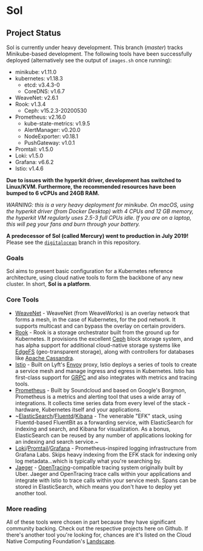 # Sol

## Project Status
Sol is currently under heavy development. This branch (*master*) tracks Minikube-based development. The following tools have been successfully deployed (alternatively see the output of `images.sh` once running):
* minikube: v1.11.0
* kubernetes: v1.18.3
  * etcd: v3.4.3-0
  * CoreDNS: v1.6.7
* WeaveNet: v2.6.1
* Rook: v1.3.4
  * Ceph: v15.2.3-20200530
* Prometheus: v2.16.0
  * kube-state-metrics: v1.9.5
  * AlertManager: v0.20.0
  * NodeExporter: v0.18.1
  * PushGateway: v1.0.1
* Promtail: v1.5.0
* Loki: v1.5.0
* Grafana: v6.6.2
* Istio: v1.4.6

**Due to issues with the hyperkit driver, development has switched to Linux/KVM. Furthermore, the recommended resources have been bumped to 6 vCPUs and 24GB RAM.**

*WARNING: this is a very heavy deployment for minikube. On macOS, using the hyperkit driver (from Docker Desktop) with 4 CPUs and 12 GB memory, the hyperkit VM regularly uses 2.5-3 full CPUs idle. If you are on a laptop, this will peg your fans and burn through your battery.*

**A predecessor of Sol (called Mercury) went to production in July 2019!** Please see the [`digitalocean`](https://github.com/ahappypie/sol/tree/digitalocean) branch in this repository.

### Goals
Sol aims to present basic configuration for a Kubernetes reference architecture, using cloud native tools to form the backbone of any new cluster. In short, **Sol is a platform**.

### Core Tools
+ [WeaveNet](https://weave.works/oss/net) - WeaveNet (from WeaveWorks) is an overlay network that forms a mesh, in the case of Kubernetes, for the pod network. It supports multicast and can bypass the overlay on certain providers.
+ [Rook](https://rook.io) - Rook is a storage orchestrator built from the ground up for Kubernetes. It provisions the excellent [Ceph](https://ceph.com) block storage system, and has alpha support for additional cloud-native storage systems like [EdgeFS](https://edgefs.io) (geo-transparent storage), along with controllers for databases like [Apache Cassandra](https://cassandra.apache.org).
+ [Istio](https://istio.io) - Built on Lyft's [Envoy](https://envoyproxy.io) proxy, Istio deploys a series of tools to create a service mesh and manage ingress and egress in Kubernetes. Istio has first-class support for [GRPC](https://grpc.io) and also integrates with metrics and tracing tools.
+ [Prometheus](https://prometheus.io) - Built by Soundcloud and based on Google's Borgmon, Prometheus is a metrics and alerting tool that uses a wide array of integrations. It collects time series data from every level of the stack - hardware, Kubernetes itself and your applications.
+ ~[ElasticSearch](https://elastic.co/products/elasticsearch)/[Fluentd](https://fluent.org)/[Kibana](https://elastic.co/products/kibana) - The venerable "EFK" stack, using Fluentd-based FluentBit as a forwarding service, with ElasticSearch for indexing and search, and Kibana for visualization. As a bonus, ElasticSearch can be reused by any number of applications looking for an indexing and search service.~
+ [Loki](https://grafana.com/loki)/[Promtail](https://github.com/grafana/loki/tree/v1.3.0/docs/clients/promtail)/[Grafana](https://grafana.com/) - Prometheus-inspired logging infrastructure from Grafana Labs. Skips heavy indexing from the EFK stack for indexing only log metadata...which is typically what you're searching by.
+ [Jaeger](https://jaegertracing.io) - [OpenTracing](https://opentracing.io)-compatible tracing system originally built by Uber. Jaeger and OpenTracing trace calls within your applications and integrate with Istio to trace calls within your service mesh. Spans can be stored in ElasticSearch, which means you don't have to deploy yet another tool.

### More reading
All of these tools were chosen in part because they have significant community backing. Check out the respective projects here on Github. If there's another tool you're looking for, chances are it's listed on the Cloud Native Computing Foundation's [Landscape](https://github.com/cncf/landscape).
